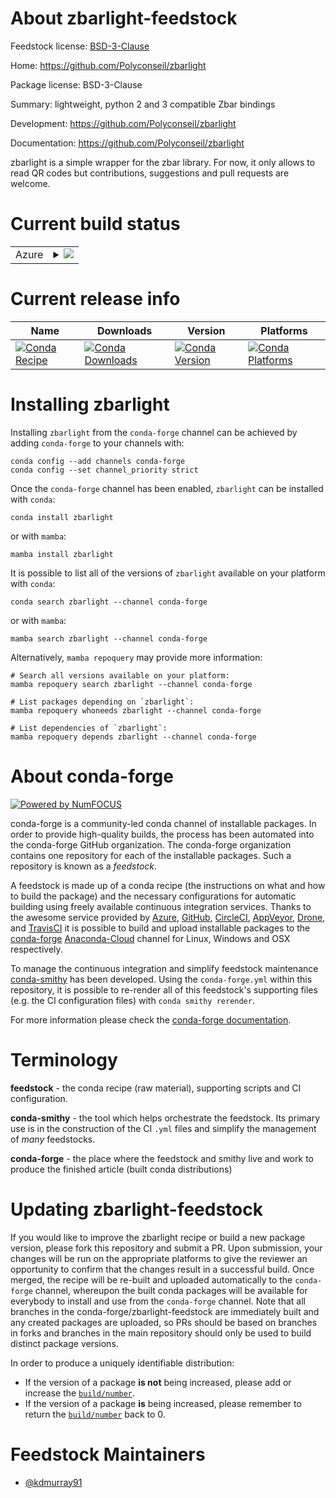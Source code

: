 About zbarlight-feedstock
=========================

Feedstock license: [BSD-3-Clause](https://github.com/conda-forge/zbarlight-feedstock/blob/main/LICENSE.txt)

Home: https://github.com/Polyconseil/zbarlight

Package license: BSD-3-Clause

Summary: lightweight, python 2 and 3 compatible Zbar bindings

Development: https://github.com/Polyconseil/zbarlight

Documentation: https://github.com/Polyconseil/zbarlight

zbarlight is a simple wrapper for the zbar library. For now, it only allows
to read QR codes but contributions, suggestions and pull requests are
welcome.


Current build status
====================


<table>
    
  <tr>
    <td>Azure</td>
    <td>
      <details>
        <summary>
          <a href="https://dev.azure.com/conda-forge/feedstock-builds/_build/latest?definitionId=6511&branchName=main">
            <img src="https://dev.azure.com/conda-forge/feedstock-builds/_apis/build/status/zbarlight-feedstock?branchName=main">
          </a>
        </summary>
        <table>
          <thead><tr><th>Variant</th><th>Status</th></tr></thead>
          <tbody><tr>
              <td>linux_64_python3.10.____cpython</td>
              <td>
                <a href="https://dev.azure.com/conda-forge/feedstock-builds/_build/latest?definitionId=6511&branchName=main">
                  <img src="https://dev.azure.com/conda-forge/feedstock-builds/_apis/build/status/zbarlight-feedstock?branchName=main&jobName=linux&configuration=linux%20linux_64_python3.10.____cpython" alt="variant">
                </a>
              </td>
            </tr><tr>
              <td>linux_64_python3.11.____cpython</td>
              <td>
                <a href="https://dev.azure.com/conda-forge/feedstock-builds/_build/latest?definitionId=6511&branchName=main">
                  <img src="https://dev.azure.com/conda-forge/feedstock-builds/_apis/build/status/zbarlight-feedstock?branchName=main&jobName=linux&configuration=linux%20linux_64_python3.11.____cpython" alt="variant">
                </a>
              </td>
            </tr><tr>
              <td>linux_64_python3.12.____cpython</td>
              <td>
                <a href="https://dev.azure.com/conda-forge/feedstock-builds/_build/latest?definitionId=6511&branchName=main">
                  <img src="https://dev.azure.com/conda-forge/feedstock-builds/_apis/build/status/zbarlight-feedstock?branchName=main&jobName=linux&configuration=linux%20linux_64_python3.12.____cpython" alt="variant">
                </a>
              </td>
            </tr><tr>
              <td>linux_64_python3.8.____cpython</td>
              <td>
                <a href="https://dev.azure.com/conda-forge/feedstock-builds/_build/latest?definitionId=6511&branchName=main">
                  <img src="https://dev.azure.com/conda-forge/feedstock-builds/_apis/build/status/zbarlight-feedstock?branchName=main&jobName=linux&configuration=linux%20linux_64_python3.8.____cpython" alt="variant">
                </a>
              </td>
            </tr><tr>
              <td>linux_64_python3.9.____cpython</td>
              <td>
                <a href="https://dev.azure.com/conda-forge/feedstock-builds/_build/latest?definitionId=6511&branchName=main">
                  <img src="https://dev.azure.com/conda-forge/feedstock-builds/_apis/build/status/zbarlight-feedstock?branchName=main&jobName=linux&configuration=linux%20linux_64_python3.9.____cpython" alt="variant">
                </a>
              </td>
            </tr><tr>
              <td>osx_64_python3.10.____cpython</td>
              <td>
                <a href="https://dev.azure.com/conda-forge/feedstock-builds/_build/latest?definitionId=6511&branchName=main">
                  <img src="https://dev.azure.com/conda-forge/feedstock-builds/_apis/build/status/zbarlight-feedstock?branchName=main&jobName=osx&configuration=osx%20osx_64_python3.10.____cpython" alt="variant">
                </a>
              </td>
            </tr><tr>
              <td>osx_64_python3.11.____cpython</td>
              <td>
                <a href="https://dev.azure.com/conda-forge/feedstock-builds/_build/latest?definitionId=6511&branchName=main">
                  <img src="https://dev.azure.com/conda-forge/feedstock-builds/_apis/build/status/zbarlight-feedstock?branchName=main&jobName=osx&configuration=osx%20osx_64_python3.11.____cpython" alt="variant">
                </a>
              </td>
            </tr><tr>
              <td>osx_64_python3.12.____cpython</td>
              <td>
                <a href="https://dev.azure.com/conda-forge/feedstock-builds/_build/latest?definitionId=6511&branchName=main">
                  <img src="https://dev.azure.com/conda-forge/feedstock-builds/_apis/build/status/zbarlight-feedstock?branchName=main&jobName=osx&configuration=osx%20osx_64_python3.12.____cpython" alt="variant">
                </a>
              </td>
            </tr><tr>
              <td>osx_64_python3.8.____cpython</td>
              <td>
                <a href="https://dev.azure.com/conda-forge/feedstock-builds/_build/latest?definitionId=6511&branchName=main">
                  <img src="https://dev.azure.com/conda-forge/feedstock-builds/_apis/build/status/zbarlight-feedstock?branchName=main&jobName=osx&configuration=osx%20osx_64_python3.8.____cpython" alt="variant">
                </a>
              </td>
            </tr><tr>
              <td>osx_64_python3.9.____cpython</td>
              <td>
                <a href="https://dev.azure.com/conda-forge/feedstock-builds/_build/latest?definitionId=6511&branchName=main">
                  <img src="https://dev.azure.com/conda-forge/feedstock-builds/_apis/build/status/zbarlight-feedstock?branchName=main&jobName=osx&configuration=osx%20osx_64_python3.9.____cpython" alt="variant">
                </a>
              </td>
            </tr>
          </tbody>
        </table>
      </details>
    </td>
  </tr>
</table>

Current release info
====================

| Name | Downloads | Version | Platforms |
| --- | --- | --- | --- |
| [![Conda Recipe](https://img.shields.io/badge/recipe-zbarlight-green.svg)](https://anaconda.org/conda-forge/zbarlight) | [![Conda Downloads](https://img.shields.io/conda/dn/conda-forge/zbarlight.svg)](https://anaconda.org/conda-forge/zbarlight) | [![Conda Version](https://img.shields.io/conda/vn/conda-forge/zbarlight.svg)](https://anaconda.org/conda-forge/zbarlight) | [![Conda Platforms](https://img.shields.io/conda/pn/conda-forge/zbarlight.svg)](https://anaconda.org/conda-forge/zbarlight) |

Installing zbarlight
====================

Installing `zbarlight` from the `conda-forge` channel can be achieved by adding `conda-forge` to your channels with:

```
conda config --add channels conda-forge
conda config --set channel_priority strict
```

Once the `conda-forge` channel has been enabled, `zbarlight` can be installed with `conda`:

```
conda install zbarlight
```

or with `mamba`:

```
mamba install zbarlight
```

It is possible to list all of the versions of `zbarlight` available on your platform with `conda`:

```
conda search zbarlight --channel conda-forge
```

or with `mamba`:

```
mamba search zbarlight --channel conda-forge
```

Alternatively, `mamba repoquery` may provide more information:

```
# Search all versions available on your platform:
mamba repoquery search zbarlight --channel conda-forge

# List packages depending on `zbarlight`:
mamba repoquery whoneeds zbarlight --channel conda-forge

# List dependencies of `zbarlight`:
mamba repoquery depends zbarlight --channel conda-forge
```


About conda-forge
=================

[![Powered by
NumFOCUS](https://img.shields.io/badge/powered%20by-NumFOCUS-orange.svg?style=flat&colorA=E1523D&colorB=007D8A)](https://numfocus.org)

conda-forge is a community-led conda channel of installable packages.
In order to provide high-quality builds, the process has been automated into the
conda-forge GitHub organization. The conda-forge organization contains one repository
for each of the installable packages. Such a repository is known as a *feedstock*.

A feedstock is made up of a conda recipe (the instructions on what and how to build
the package) and the necessary configurations for automatic building using freely
available continuous integration services. Thanks to the awesome service provided by
[Azure](https://azure.microsoft.com/en-us/services/devops/), [GitHub](https://github.com/),
[CircleCI](https://circleci.com/), [AppVeyor](https://www.appveyor.com/),
[Drone](https://cloud.drone.io/welcome), and [TravisCI](https://travis-ci.com/)
it is possible to build and upload installable packages to the
[conda-forge](https://anaconda.org/conda-forge) [Anaconda-Cloud](https://anaconda.org/)
channel for Linux, Windows and OSX respectively.

To manage the continuous integration and simplify feedstock maintenance
[conda-smithy](https://github.com/conda-forge/conda-smithy) has been developed.
Using the ``conda-forge.yml`` within this repository, it is possible to re-render all of
this feedstock's supporting files (e.g. the CI configuration files) with ``conda smithy rerender``.

For more information please check the [conda-forge documentation](https://conda-forge.org/docs/).

Terminology
===========

**feedstock** - the conda recipe (raw material), supporting scripts and CI configuration.

**conda-smithy** - the tool which helps orchestrate the feedstock.
                   Its primary use is in the construction of the CI ``.yml`` files
                   and simplify the management of *many* feedstocks.

**conda-forge** - the place where the feedstock and smithy live and work to
                  produce the finished article (built conda distributions)


Updating zbarlight-feedstock
============================

If you would like to improve the zbarlight recipe or build a new
package version, please fork this repository and submit a PR. Upon submission,
your changes will be run on the appropriate platforms to give the reviewer an
opportunity to confirm that the changes result in a successful build. Once
merged, the recipe will be re-built and uploaded automatically to the
`conda-forge` channel, whereupon the built conda packages will be available for
everybody to install and use from the `conda-forge` channel.
Note that all branches in the conda-forge/zbarlight-feedstock are
immediately built and any created packages are uploaded, so PRs should be based
on branches in forks and branches in the main repository should only be used to
build distinct package versions.

In order to produce a uniquely identifiable distribution:
 * If the version of a package **is not** being increased, please add or increase
   the [``build/number``](https://docs.conda.io/projects/conda-build/en/latest/resources/define-metadata.html#build-number-and-string).
 * If the version of a package **is** being increased, please remember to return
   the [``build/number``](https://docs.conda.io/projects/conda-build/en/latest/resources/define-metadata.html#build-number-and-string)
   back to 0.

Feedstock Maintainers
=====================

* [@kdmurray91](https://github.com/kdmurray91/)

